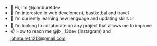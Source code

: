 - 👋 Hi, I’m @johnburetdev
- 👀 I’m interested in web develoment, bastketbal and travel
- 🌱 I’m currently learning new lenguage and updating skills 📈
- 💞️ I’m looking to collaborate on any project that allows me to improve
- 📫 How to reach me @jb__13dev (instagram) and johnburet.1213@gmail.com 

